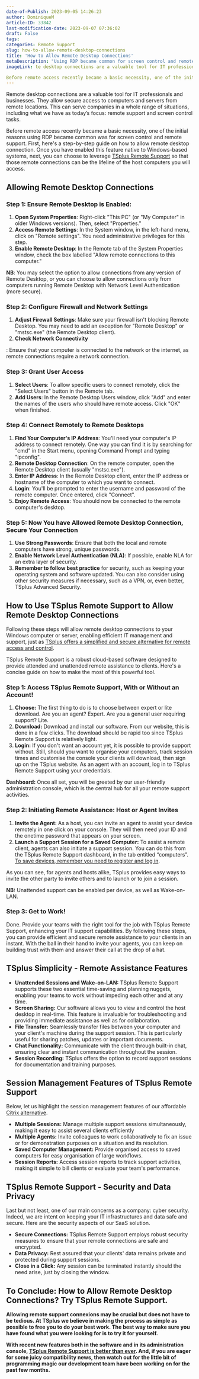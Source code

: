 ```yaml
---
date-of-Publish: 2023-09-05 14:26:23
author: DominiqueM
article-ID: 33842
last-modification-date: 2023-09-07 07:36:02
draft: False
tags: 
categories: Remote Support
slug: how-to-allow-remote-desktop-connections
title: 'How to Allow Remote Desktop Connections'
metaDescription: "Using RDP became common for screen control and remote support. See how to allow remote desktop connection and use our simple RDS alternative."
imageLink: te desktop connections are a valuable tool for IT professionals and businesses. They allow secure access to computers and servers from remote locations. This can serve companies in a whole range of situations, including what we have as today’s focus: remote support and screen control tasks.

Before remote access recently became a basic necessity, one of the initial reasons using RDP became common was for screen control and remote support. First, here's a step-by-step guide on how to allow remote desktop connection. Once you have enabled this feature native to Windows-based systems, next, you can choose to leverage <a href=
---
```

Remote desktop connections are a valuable tool for IT professionals and businesses. They allow secure access to computers and servers from remote locations. This can serve companies in a whole range of situations, including what we have as today’s focus: remote support and screen control tasks.

Before remote access recently became a basic necessity, one of the initial reasons using RDP became common was for screen control and remote support. First, here's a step-by-step guide on how to allow remote desktop connection. Once you have enabled this feature native to Windows-based systems, next, you can choose to leverage [TSplus Remote Support](https://tsplus.net/remote-support/) so that those remote connections can be the lifeline of the host computers you will access.
## Allowing Remote Desktop Connections


### Step 1: Ensure Remote Desktop is Enabled:


1. **Open System Properties**: Right-click "This PC" (or "My Computer" in older Windows versions). Then, select "Properties."
2. **Access Remote Settings**: In the System window, in the left-hand menu, click on "Remote settings". You need administrative privileges for this step.
3. **Enable Remote Desktop**: In the Remote tab of the System Properties window, check the box labelled "Allow remote connections to this computer."


**NB**: You may select the option to allow connections from any version of Remote Desktop, or you can choose to allow connections only from computers running Remote Desktop with Network Level Authentication (more secure).


### Step 2: Configure Firewall and Network Settings


1. **Adjust Firewall Settings**: Make sure your firewall isn't blocking Remote Desktop. You may need to add an exception for "Remote Desktop" or "mstsc.exe" (the Remote Desktop client).
2. **Check Network Connectivity**


: Ensure that your computer is connected to the network or the internet, as remote connections require a network connection.


### Step 3: Grant User Access


1. **Select Users**: To allow specific users to connect remotely, click the "Select Users" button in the Remote tab.
2. **Add Users**: In the Remote Desktop Users window, click "Add" and enter the names of the users who should have remote access. Click "OK" when finished.


### Step 4: Connect Remotely to Remote Desktops


1. **Find Your Computer's IP Address**: You'll need your computer's IP address to connect remotely. One way you can find it is by searching for "cmd" in the Start menu, opening Command Prompt and typing "ipconfig".
2. **Remote Desktop Connection**: On the remote computer, open the Remote Desktop client (usually "mstsc.exe").
3. **Enter IP Address**: In the Remote Desktop client, enter the IP address or hostname of the computer to which you want to connect.
4. **Login**: You'll be prompted to enter the username and password of the remote computer. Once entered, click "Connect".
5. **Enjoy Remote Access**: You should now be connected to the remote computer's desktop.


### Step 5: Now You have Allowed Remote Desktop Connection, Secure Your Connection


1. **Use Strong Passwords**: Ensure that both the local and remote computers have strong, unique passwords.
2. **Enable Network Level Authentication (NLA)**: If possible, enable NLA for an extra layer of security.
3. **Remember to follow best practice** for security, such as keeping your operating system and software updated. You can also consider using other security measures if necessary, such as a VPN, or, even better, TSplus Advanced Security.


## How to Use TSplus Remote Support to Allow Remote Desktop Connections


Following these steps will allow remote desktop connections to your Windows computer or server, enabling efficient IT management and support, just as [TSplus offers a simplified and secure alternative for remote access and control](https://tsplus.net/remote-support/).


TSplus Remote Support is a robust cloud-based software designed to provide attended and unattended remote assistance to clients. Here's a concise guide on how to make the most of this powerful tool.


### **Step 1**: Access TSplus Remote Support, With or Without an Account!


1. **Choose:** The first thing to do is to choose between expert or lite download. Are you an agent? Expert. Are you a general user requiring support? Lite.
2. **Download:** Download and install our software. From our website, this is done in a few clicks. The download should be rapid too since TSplus Remote Support is relatively light.
3. **Login:** If you don't want an account yet, it is possible to provide support without. Still, should you want to organise your computers, track session times and customise the console your clients will download, then sign up on the TSplus website. As an agent with an account, log in to TSplus Remote Support using your credentials.


**Dashboard:** Once all set, you will be greeted by our user-friendly administration console, which is the central hub for all your remote support activities.


### **Step 2**: Initiating Remote Assistance: Host or Agent Invites


1. **Invite the Agent:** As a host, you can invite an agent to assist your device remotely in one click on your console. They will then need your ID and the onetime password that appears on your screen.
2. **Launch a Support Session for a Saved Computer:** To assist a remote client, agents can also initiate a support session. You can do this from the TSplus Remote Support dashboard, in the tab entitled “computers”. [To save devices, remember you need to register and log in](https://docs.terminalserviceplus.com/remote-support-v3/admin-console).


As you can see, for agents and hosts alike, TSplus provides easy ways to invite the other party to invite others and to launch or to join a session.


**NB:** Unattended support can be enabled per device, as well as Wake-on-LAN.


### **Step 3:** Get to Work!


Done. Provide your teams with the right tool for the job with TSplus Remote Support, enhancing your IT support capabilities. By following these steps, you can provide efficient and secure remote assistance to your clients in an instant. With the ball in their hand to invite your agents, you can keep on building trust with them and answer their call at the drop of a hat.


## TSplus Simplicity - Remote Assistance Features


* **Unattended Sessions and Wake-on-LAN:** TSplus Remote Support supports these two essential time-saving and planning nuggets, enabling your teams to work without impeding each other and at any time.
* **Screen Sharing:** Our software allows you to view and control the host desktop in real-time. This feature is invaluable for troubleshooting and providing immediate assistance as well as for collaboration.
* **File Transfer:** Seamlessly transfer files between your computer and your client's machine during the support session. This is particularly useful for sharing patches, updates or important documents.
* **Chat Functionality:** Communicate with the client through built-in chat, ensuring clear and instant communication throughout the session.
* **Session Recording:** TSplus offers the option to record support sessions for documentation and training purposes.


## Session Management Features of TSplus Remote Support


Below, let us highlight the session management features of our affordable [Citrix alternative](https://tsplus.net/alternatives-to-citrix/).


* **Multiple Sessions:** Manage multiple support sessions simultaneously, making it easy to assist several clients efficiently
* **Multiple Agents:** Invite colleagues to work collaboratively to fix an issue or for demonstration purposes on a situation and its resolution.
* **Saved Computer Management:** Provide organised access to saved computers for easy organisation of large workflows.
* **Session Reports:** Access session reports to track support activities, making it simple to bill clients or evaluate your team's performance.


## TSplus Remote Support - Security and Data Privacy


Last but not least, one of our main concerns as a company: cyber security. Indeed, we are intent on keeping your IT infrastructures and data safe and secure. Here are the security aspects of our SaaS solution.


* **Secure Connections:** TSplus Remote Support employs robust security measures to ensure that your remote connections are safe and encrypted.
* **Data Privacy:** Rest assured that your clients' data remains private and protected during support sessions.
* **Close in a Click:** Any session can be terminated instantly should the need arise, just by closing the window.


## To Conclude: How to Allow Remote Desktop Connections? Try TSplus Remote Support.


**Allowing remote support connexions may be crucial but does not have to be tedious. At TSplus we believe in making the process as simple as possible to free you to do your best work. The best way to make sure you have found what you were looking for is to try it for yourself.**


**With recent new features both in the software and in its administration console, [TSplus Remote Support is better than ever](https://tsplus.net/remote-support/). And, if you are eager for some juicy compatibility news, then watch out for the little bit of programming magic our development team have been working on for the past few months.**



